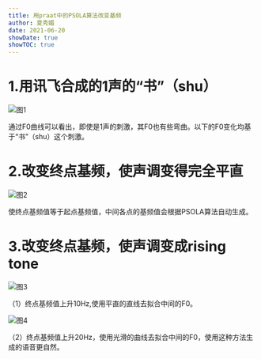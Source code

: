 ```yaml
---
title: 用praat中的PSOLA算法改变基频
author: 夏秀媚
date: 2021-06-20
showDate: true
showTOC: true
---
```

# 1.用讯飞合成的1声的“书”（shu）
![图1](../Supporting_Information/2021-06-20-XXM1-Fig-1.png)

通过F0曲线可以看出，即使是1声的刺激，其F0也有些弯曲。以下的F0变化均基于“书”（shu）这个刺激。

# 2.改变终点基频，使声调变得完全平直
![图2](../Supporting_Information/2021-06-20-XXM1-Fig-2.png)

使终点基频值等于起点基频值，中间各点的基频值会根据PSOLA算法自动生成。

# 3.改变终点基频，使声调变成rising tone

![图3](../Supporting_Information/2021-06-20-XXM1-Fig-3.png)

（1）终点基频值上升10Hz,使用平直的直线去拟合中间的F0。

![图4](../Supporting_Information/2021-06-20-XXM1-Fig-4.png)

（2）终点基频值上升20Hz，使用光滑的曲线去拟合中间的F0，使用这种方法生成的语音更自然。
